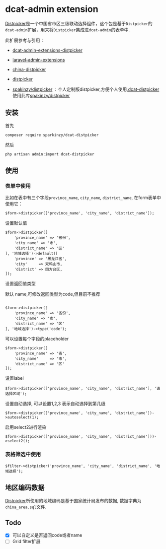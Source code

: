# dcat-admin extension

[Distpicker](https://github.com/fengyuanchen/distpicker)是一个中国省市区三级联动选择组件，这个包是基于`Distpicker`的`dcat-admin`扩展，用来将`Distpicker`集成进`dcat-admin`的表单中.

此扩展参考与引用：

- [dcat-admin-extensions-distpicker](https://github.com/super-eggs/dcat-admin-extensions-distpicker)

- [laravel-admin-extensions](https://github.com/laravel-admin-extensions)

- [china-distpicker](https://github.com/laravel-admin-extensions/china-distpicker)

- [distpicker](https://github.com/fengyuanchen/distpicker)

- [spakinzy/distpicker](https://github.com/Sparkinzy/distpicker) ：个人定制版distpicker,方便个人使用,[dcat-distpicker](https://github.com/Sparkinzy/dcat-distpicker) 使用此库[spakinzy/distpicker](https://github.com/Sparkinzy/distpicker)
   
 




## 安装

首先

```composer require sparkinzy/dcat-distpicker```

然后

```php artisan admin:import dcat-distpicker```





## 使用

### 表单中使用

比如在表中有三个字段`province_name`, `city_name`, `district_name`, 在form表单中使用它：

```
$form->distpicker(['province_name', 'city_name', 'district_name']);
```

设置默认值

```
$form->distpicker([
    'province_name' => '省份',
    'city_name' => '市',
    'district_name' => '区'
], '地域选择')->default([
    'province' => '黑龙江省',
    'city'     => 双鸭山市,
    'district' => 四方台区,
]);
```

设置返回值类型

默认 name,可修改返回类型为code,但目前不推荐

```

$form->distpicker([
    'province_name' => '省份',
    'city_name' => '市',
    'district_name' => '区'
], '地域选择')->type('code');

```

可以设置每个字段的placeholder

```
$form->distpicker([
    'province_name' => '省',
    'city_name'     => '市',
    'district_name' => '区'
]);
```

设置label

```
$form->distpicker(['province_name', 'city_name', 'district_name'], '请选择区域');
```

设置自动选择, 可以设置1,2,3 表示自动选择到第几级

```
$form->distpicker(['province_name', 'city_name', 'district_name'])->autoselect(1);
```

启用select2进行渲染

```
$form->distpicker(['province_name', 'city_name', 'district_name']))->select2();
```

### 表格筛选中使用

```
$filter->distpicker('province_name', 'city_name', 'district_name', '地域选择');
```

## 地区编码数据

[Distpicker](https://github.com/fengyuanchen/distpicker)所使用的地域编码是基于国家统计局发布的数据, 数据字典为`china_area.sql`文件.

## Todo 

- [x] 可以自定义是否返回code或者name 
- [ ] Grid filter扩展
